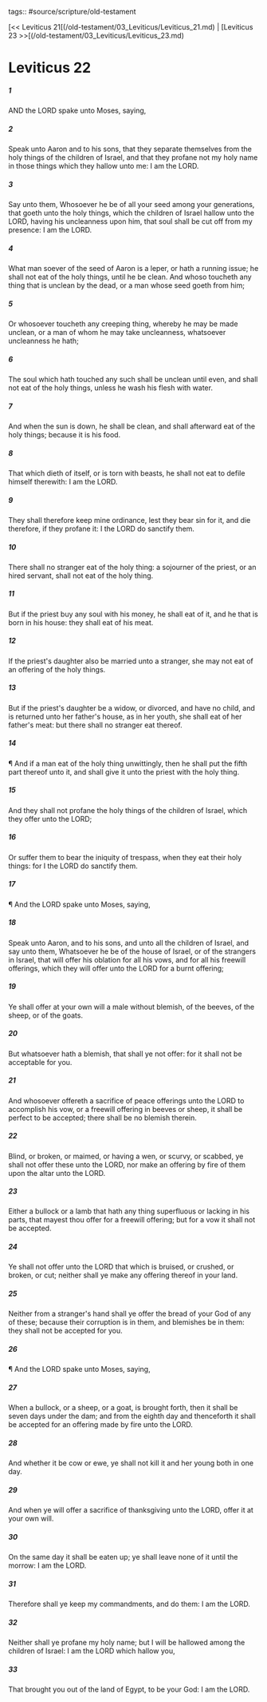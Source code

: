 tags:: #source/scripture/old-testament

[<< Leviticus 21[(/old-testament/03_Leviticus/Leviticus_21.md) | [Leviticus 23 >>[(/old-testament/03_Leviticus/Leviticus_23.md)

# Leviticus 22

##### 1

AND the LORD spake unto Moses, saying,

##### 2

Speak unto Aaron and to his sons, that they separate themselves from the holy things of the children of Israel, and that they profane not my holy name in those things which they hallow unto me: I am the LORD.

##### 3

Say unto them, Whosoever he be of all your seed among your generations, that goeth unto the holy things, which the children of Israel hallow unto the LORD, having his uncleanness upon him, that soul shall be cut off from my presence: I am the LORD.

##### 4

What man soever of the seed of Aaron is a leper, or hath a running issue; he shall not eat of the holy things, until he be clean. And whoso toucheth any thing that is unclean by the dead, or a man whose seed goeth from him;

##### 5

Or whosoever toucheth any creeping thing, whereby he may be made unclean, or a man of whom he may take uncleanness, whatsoever uncleanness he hath;

##### 6

The soul which hath touched any such shall be unclean until even, and shall not eat of the holy things, unless he wash his flesh with water.

##### 7

And when the sun is down, he shall be clean, and shall afterward eat of the holy things; because it is his food.

##### 8

That which dieth of itself, or is torn with beasts, he shall not eat to defile himself therewith: I am the LORD.

##### 9

They shall therefore keep mine ordinance, lest they bear sin for it, and die therefore, if they profane it: I the LORD do sanctify them.

##### 10

There shall no stranger eat of the holy thing: a sojourner of the priest, or an hired servant, shall not eat of the holy thing.

##### 11

But if the priest buy any soul with his money, he shall eat of it, and he that is born in his house: they shall eat of his meat.

##### 12

If the priest's daughter also be married unto a stranger, she may not eat of an offering of the holy things.

##### 13

But if the priest's daughter be a widow, or divorced, and have no child, and is returned unto her father's house, as in her youth, she shall eat of her father's meat: but there shall no stranger eat thereof.

##### 14

¶ And if a man eat of the holy thing unwittingly, then he shall put the fifth part thereof unto it, and shall give it unto the priest with the holy thing.

##### 15

And they shall not profane the holy things of the children of Israel, which they offer unto the LORD;

##### 16

Or suffer them to bear the iniquity of trespass, when they eat their holy things: for I the LORD do sanctify them.

##### 17

¶ And the LORD spake unto Moses, saying,

##### 18

Speak unto Aaron, and to his sons, and unto all the children of Israel, and say unto them, Whatsoever he be of the house of Israel, or of the strangers in Israel, that will offer his oblation for all his vows, and for all his freewill offerings, which they will offer unto the LORD for a burnt offering;

##### 19

Ye shall offer at your own will a male without blemish, of the beeves, of the sheep, or of the goats.

##### 20

But whatsoever hath a blemish, that shall ye not offer: for it shall not be acceptable for you.

##### 21

And whosoever offereth a sacrifice of peace offerings unto the LORD to accomplish his vow, or a freewill offering in beeves or sheep, it shall be perfect to be accepted; there shall be no blemish therein.

##### 22

Blind, or broken, or maimed, or having a wen, or scurvy, or scabbed, ye shall not offer these unto the LORD, nor make an offering by fire of them upon the altar unto the LORD.

##### 23

Either a bullock or a lamb that hath any thing superfluous or lacking in his parts, that mayest thou offer for a freewill offering; but for a vow it shall not be accepted.

##### 24

Ye shall not offer unto the LORD that which is bruised, or crushed, or broken, or cut; neither shall ye make any offering thereof in your land.

##### 25

Neither from a stranger's hand shall ye offer the bread of your God of any of these; because their corruption is in them, and blemishes be in them: they shall not be accepted for you.

##### 26

¶ And the LORD spake unto Moses, saying,

##### 27

When a bullock, or a sheep, or a goat, is brought forth, then it shall be seven days under the dam; and from the eighth day and thenceforth it shall be accepted for an offering made by fire unto the LORD.

##### 28

And whether it be cow or ewe, ye shall not kill it and her young both in one day.

##### 29

And when ye will offer a sacrifice of thanksgiving unto the LORD, offer it at your own will.

##### 30

On the same day it shall be eaten up; ye shall leave none of it until the morrow: I am the LORD.

##### 31

Therefore shall ye keep my commandments, and do them: I am the LORD.

##### 32

Neither shall ye profane my holy name; but I will be hallowed among the children of Israel: I am the LORD which hallow you,

##### 33

That brought you out of the land of Egypt, to be your God: I am the LORD.
